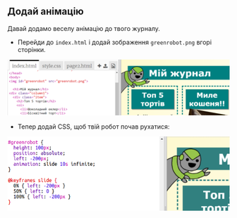 ## Додай анімацію

Давай додамо веселу анімацію до твого журналу.

+ Перейди до `index.html` і додай зображення `greenrobot.png` вгорі сторінки.

![знімок екрана](images/magazine-animation-image.png)

+ Тепер додай CSS, щоб твій робот почав рухатися:

![знімок екрана](images/magazine-animation-css.png)